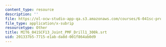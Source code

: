 ```yaml
---
content_type: resource
description: ''
file: https://ol-ocw-studio-app-qa.s3.amazonaws.com/courses/6-041sc-probabilistic-systems-analysis-and-applied-probability-fall-2013/201337b57715e1abda8d001f864ab0d9_MIT6_041SCF13_Joint_PMF_Drill1_300k.srt
file_type: application/x-subrip
resourcetype: Other
title: MIT6_041SCF13_Joint_PMF_Drill1_300k.srt
uid: 201337b5-7715-e1ab-da8d-001f864ab0d9
---
```

